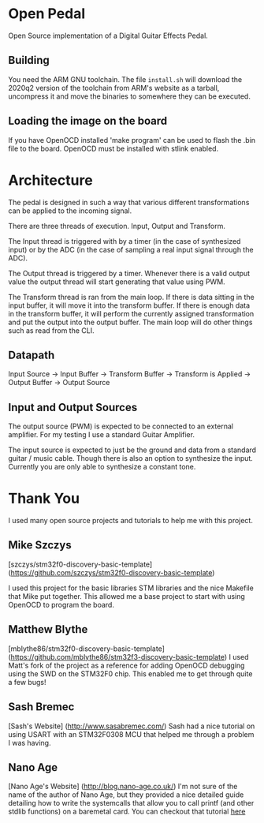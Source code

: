 # Open Pedal
Open Source implementation of a Digital Guitar Effects Pedal.

## Building
You need the ARM GNU toolchain.  The file `install.sh` will download the 2020q2
version of the toolchain from ARM's website as a tarball, uncompress it and
move the binaries to somewhere they can be executed.

## Loading the image on the board
If you have OpenOCD installed 'make program' can be used to flash the .bin file to the board. OpenOCD must be installed with stlink enabled.

# Architecture
The pedal is designed in such a way that various different transformations can
be applied to the incoming signal.

There are three threads of execution.  Input, Output and Transform.

The Input thread is triggered with by a timer (in the case of synthesized
input) or by the ADC (in the case of sampling a real input signal through the ADC).

The Output thread is triggered by a timer.  Whenever there is a valid  output value
the output thread will start generating that value using PWM.

The Transform thread is ran from the main loop.  If there is data sitting in
the input buffer, it will move it into the transform buffer.  If there is
enough data in the transform buffer, it will perform the currently assigned
transformation and put the output into the output buffer.  The main loop will
do other things such as read from the CLI.

## Datapath
Input Source -> Input Buffer -> Transform Buffer ->
Transform is Applied -> Output Buffer -> Output Source

## Input and Output Sources
The output source (PWM) is expected to be connected to an external amplifier.
For my testing I use a standard Guitar Amplifier.

The input source is expected to just be the ground and data from a standard
guitar / music cable.  Though there is also an option to synthesize the input.
Currently you are only able to synthesize a constant tone.



# Thank You
I used many open source projects and tutorials to help me with this project.

## Mike Szczys
[szczys/stm32f0-discovery-basic-template] (https://github.com/szczys/stm32f0-discovery-basic-template)

I used this project for the basic libraries STM libraries and the nice Makefile
that Mike put together.  This allowed me a base project to start with using
OpenOCD to program the board.

## Matthew Blythe
[mblythe86/stm32f0-discovery-basic-template] (https://github.com/mblythe86/stm32f3-discovery-basic-template)
I used Matt's fork of the project as a reference for adding OpenOCD debugging
using the SWD on the STM32F0 chip.  This enabled me to get through quite a few
bugs!

## Sash Bremec
[Sash's Website] (http://www.sasabremec.com/)
Sash had a nice tutorial on using USART with an STM32F0308 MCU that helped me
through a problem I was having.


## Nano Age
[Nano Age's Website] (http://blog.nano-age.co.uk/)
I'm not sure of the name of the author of Nano Age, but they provided a nice
detailed guide detailing how to write the systemcalls that allow you to call
printf (and other stdlib functions) on a baremetal card.
You can checkout that tutorial [here](https://sites.google.com/site/stm32discovery/stm32-discovery-up-close)
